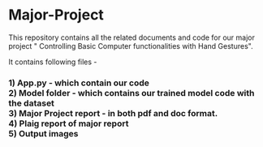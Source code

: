 # Major-Project
This repository contains all the related documents and code for our major project " Controlling Basic Computer functionalities with Hand Gestures".

It contains following files - <br>
<h3>1) App.py - which contain our code <br>
2) Model folder - which contains our trained model code with the dataset <br>
3) Major Project report - in both pdf and doc format. <br>
4) Plaig report of major report <br>
5) Output images</h3>
